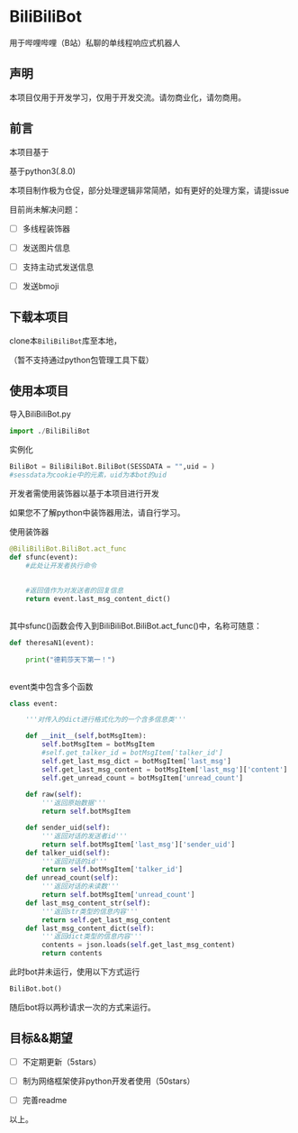 # BiliBiliBot
 用于哔哩哔哩（B站）私聊的单线程响应式机器人





## 声明
本项目仅用于开发学习，仅用于开发交流。请勿商业化，请勿商用。



## 前言
本项目基于

[SocialSisterYi/bilibili-API-collect]: https://github.com/SocialSisterYi/bilibili-API-collect	"bilibili-API-collect"



基于python3(.8.0)



本项目制作极为仓促，部分处理逻辑非常简陋，如有更好的处理方案，请提issue



目前尚未解决问题：

- [ ] 多线程装饰器
- [ ] 发送图片信息
- [ ] 支持主动式发送信息
- [ ] 发送bmoji



## 下载本项目

clone本`BiliBiliBot`库至本地，

（暂不支持通过python包管理工具下载）



## 使用本项目



导入BiliBiliBot.py

```python
import ./BiliBiliBot
```



实例化

```python
BiliBot = BiliBiliBot.BiliBot(SESSDATA = "",uid = )
#sessdata为cookie中的元素，uid为本bot的uid
```



开发者需使用装饰器以基于本项目进行开发

如果您不了解python中装饰器用法，请自行学习。



使用装饰器

```python
@BiliBiliBot.BiliBot.act_func
def sfunc(event):
    #此处让开发者执行命令
    
    
    #返回值作为对发送者的回复信息
    return event.last_msg_content_dict()
    
```



其中sfunc()函数会传入到BiliBiliBot.BiliBot.act_func()中，名称可随意：

```python
def theresaN1(event):
    
    print("德莉莎天下第一！")
    
```



event类中包含多个函数

```python
class event:

    '''对传入的dict进行格式化为的一个含多信息类'''

    def __init__(self,botMsgItem):
        self.botMsgItem = botMsgItem
        #self.get_talker_id = botMsgItem['talker_id']
        self.get_last_msg_dict = botMsgItem['last_msg']
        self.get_last_msg_content = botMsgItem['last_msg']['content']
        self.get_unread_count = botMsgItem['unread_count']
   
    def raw(self):
        '''返回原始数据'''
        return self.botMsgItem

    def sender_uid(self):
        '''返回对话的发送者id'''
        return self.botMsgItem['last_msg']['sender_uid']
    def talker_uid(self):
        '''返回对话的id'''
        return self.botMsgItem['talker_id']
    def unread_count(self):
        '''返回对话的未读数'''
        return self.botMsgItem['unread_count']
    def last_msg_content_str(self):
        '''返回str类型的信息内容'''
        return self.get_last_msg_content
    def last_msg_content_dict(self):
        '''返回dict类型的信息内容'''
        contents = json.loads(self.get_last_msg_content)
        return contents
```



此时bot并未运行，使用以下方式运行

```python
BiliBot.bot()
```



随后bot将以两秒请求一次的方式来运行。



##  目标&&期望

- [ ] 不定期更新（5stars）
- [ ] 制为网络框架使非python开发者使用（50stars）
- [ ] 完善readme



以上。